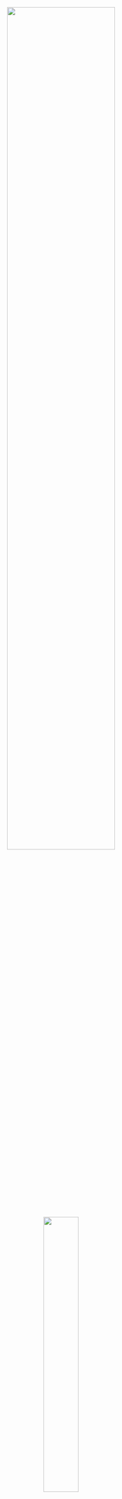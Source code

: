 <p align="center">
  <img width="70%" src="https://github-readme-stats.vercel.app/api?username=Chandraprakash-Darji&show_icons=true&theme=dark&count_private=true" />
</p>

<p align = "center">
  <img width="40%" src="https://github-readme-stats.vercel.app/api/top-langs/?username=Chandraprakash-Darji&theme=dark" />
</p>

<p align="center"> 
  <img width="70%" src="https://github-readme-streak-stats.herokuapp.com/?user=Chandraprakash-Darji&theme=dark" />
</p>
